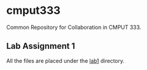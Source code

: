 # cmput333
Common Repository for Collaboration in CMPUT 333.

## Lab Assignment 1
All the files are placed under the [lab1](./lab1/) directory.
